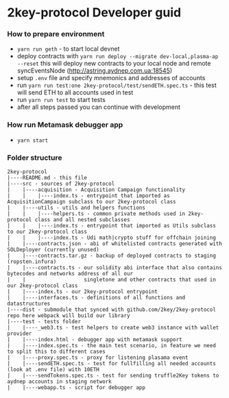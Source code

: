 # 2key-protocol Developer guid

### How to prepare environment

* ```yarn run geth``` - to start local devnet
* deploy contracts with ```yarn run deploy --migrate dev-local,plasma-ap --reset``` this will deploy new contracts to your local node and remote syncEventsNode (http://astring.aydnep.com.ua:18545)
* setup ```.env``` file and specify mnemonics and addresses of accounts
* run ```yarn run test:one 2key-protocol/test/sendETH.spec.ts``` - this test will send ETH to all accounts used in test
* run ```yarn run test``` to start tests
* after all steps passed you can continue with development

### How run Metamask debugger app

* ```yarn start```

### Folder structure

```
2key-protocol
|----README.md - this file
|----src - sources of 2key-protocol
|    |----acquisition - Acquisition Campaign functionality
|    |    |----index.ts - entrypoint that imported as AcquisitionCampaign subclass to our 2key-protocol class
|    |----utils - utils and helpers functions
|    |    |----helpers.ts - common private methods used in 2key-protocol class and all nested subclasses
|    |    |----index.ts - entrypoint that imported as Utils subclass to our 2key-protocol class
|    |    |----index.ts - Udi math|crypto stuff for offchain joining
|    |----contracts.json - abi of whitelisted contracts generated with SOLDeployer (currently unused)
|    |----contracts.tar.gz - backup of deployed contracts to staging (ropsten.infura)
|    |----contracts.ts - our solidity abi interface that also contains bytecodes and networks address of all our
|    |                   singletone and other contracts that used in our 2key-protocol class
|    |----index.ts - our 2key-protocol entrypoint
|    |----interfaces.ts - definitions of all functions and datastructures
|----dist - submodule that synced with github.com/2key/2key-protocol repo here webpack will build our library
|----test - tests folder
|    |----_web3.ts - test helpers to create web3 instance with wallet provider
|    |----index.html - debugger app with metamask support
|    |----index.spec.ts - the main test scenario, in feature we need to split this to different cases
|    |----proxy.spec.ts - proxy for listening plasama event
|    |----sendETH.spec.ts - test for fullfilling all needed accounts (look at .env file) with 10ETH
|    |----sendTokens.spec.ts - test for sending truffle2Key tokens to aydnep accounts in staging network
|    |----webapp.ts - script for debugger app
```
